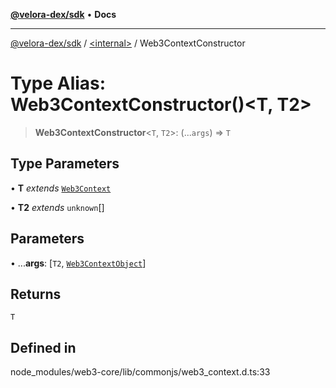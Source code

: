[**@velora-dex/sdk**](../../README.md) • **Docs**

***

[@velora-dex/sdk](../../globals.md) / [\<internal\>](../README.md) / Web3ContextConstructor

# Type Alias: Web3ContextConstructor()\<T, T2\>

> **Web3ContextConstructor**\<`T`, `T2`\>: (...`args`) => `T`

## Type Parameters

• **T** *extends* [`Web3Context`](../classes/Web3Context.md)

• **T2** *extends* `unknown`[]

## Parameters

• ...**args**: [`T2`, [`Web3ContextObject`](Web3ContextObject.md)]

## Returns

`T`

## Defined in

node\_modules/web3-core/lib/commonjs/web3\_context.d.ts:33
